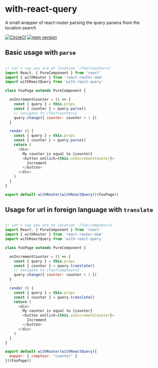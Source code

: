 # with-react-query

A small wrapper of react-router parsing the query params from the location.search

[![CircleCI](https://circleci.com/gh/betagouv/with-react-query/tree/master.svg?style=svg)](https://circleci.com/gh/betagouv/with-react-query/tree/master)
[![npm version](https://img.shields.io/npm/v/with-react-query.svg?style=flat-square)](https://npmjs.org/package/with-react-query)

## Basic usage with `parse`
```javascript

// Let's say you are at location '/foo?counter=1'
import React, { PureComponent } from 'react'
import { withRouter } from 'react-router-dom'
import withReactQuery from 'with-react-query'

class FooPage extends PureComponent {

  onIncrementCounter = () => {
    const { query } = this.props
    const { counter } = query.parse()
    // navigate to /foo?counter=2
    query.change({ counter: counter + 1 })
  }

  render () {
    const { query } = this.props
    const { counter } = query.parse()
    return (
      <div>
        My counter is equal to {counter}
        <button onClick={this.onIncrementCounter}>
          Increment
        </button>
      </div>
    )
  }
}

export default withRouter(withReactQuery()(FooPage))
```

## Usage for url in foreign language with `translate`
```javascript

// Let's say you are at location '/foo/compteur=1'
import React, { PureComponent } from 'react'
import { withRouter } from 'react-router-dom'
import withReactQuery from 'with-react-query'

class FooPage extends PureComponent {

  onIncrementCounter = () => {
    const { query } = this.props
    const { counter } = query.translate()
    // navigate to /foo?compteur=2
    query.change({ counter: counter + 1 })
  }

  render () {
    const { query } = this.props
    const { counter } = query.translate()
    return (
      <div>
        My counter is equal to {counter}
        <button onClick={this.onIncrementCounter}>
          Increment
        </button>
      </div>
    )
  }
}

export default withRouter(withReactQuery({
  mapper: { compteur: "counter" }
})(FooPage))
```
